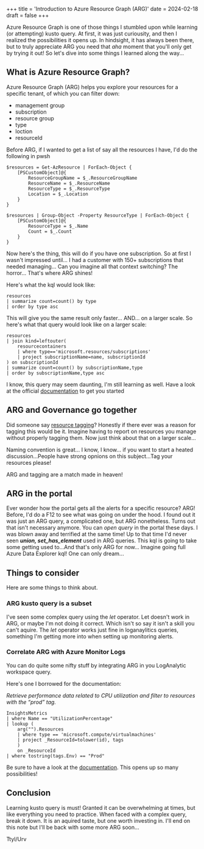 +++
title = 'Introduction to Azure Resource Graph (ARG)'
date = 2024-02-18
draft = false
+++

Azure Resource Graph is one of those things I stumbled upon while learning (or attempting) kusto query. At first, it was just curiousity, and then I realized the possibilities it opens up. In hindsight, it has always been there, but to truly appreciate ARG you need that _aha_ moment that you'll only get by trying it out! So let's dive into some things I learned along the way...

## What is Azure Resource Graph?

Azure Resource Graph (ARG) helps you explore your resources for a specific tenant, of which you can filter down:

- management group
- subscription
- resource group
- type
- loction
- resourceId

Before ARG, if I wanted to get a list of say all the resources I have, I'd do the following in pwsh

```pwsh
$resources = Get-AzResource | ForEach-Object {
    [PSCustomObject]@{
        ResourceGroupName = $_.ResourceGroupName
        ResourceName = $_.ResourceName
        ResourceType = $_.ResourceType
        Location = $_.Location
    }
}

$resources | Group-Object -Property ResourceType | ForEach-Object {
    [PSCustomObject]@{
        ResourceType = $_.Name
        Count = $_.Count
    }
}
```

Now here's the thing, this will do if you have one subscription. So at first I wasn't impressed until... I had a customer with 150+ subscriptions that needed managing... Can you imagine all that context switching? The horror... That's where ARG shines!

Here's what the kql would look like:

```pwsh
resources
| summarize count=count() by type
| order by type asc
```

This will give you the same result only faster... AND... on a larger scale. So here's what that query would look like on a larger scale:

```pwsh
resources
| join kind=leftouter(
    resourcecontainers
    | where type=='microsoft.resources/subscriptions'
    | project subscriptionName=name, subscriptionId
) on subscriptionId
| summarize count=count() by subscriptionName,type
| order by subscriptionName,type asc
```

I know, this query may seem daunting, I'm still learning as well. Have a look at the official [documentation](https://learn.microsoft.com/en-us/azure/governance/resource-graph/) to get you started

## ARG and Governance go together

Did someone say [resource tagging](https://learn.microsoft.com/en-us/azure/cloud-adoption-framework/govern/guides/standard/prescriptive-guidance#resource-tagging)? Honestly if there ever was a reason for tagging this would be it. Imagine having to report on resources you manage without properly tagging them. Now just think about that on a larger scale...

Naming convention is great... I know, I know... if you want to start a heated discussion...People have strong opnions on this subject...Tag your resources please!

ARG and tagging are a match made in heaven!

## ARG in the portal

Ever wonder how the portal gets all the alerts for a specific resource? ARG! Before, I'd do a F12 to see what was going on under the hood. I found out it was just an ARG query, a complicated one, but ARG nonetheless. Turns out that isn't necessary anymore. You can _open query_ in the portal these days. I was blown away and terrified at the same time! Up to that time I'd never seen _**union, set_has_element**_ used in ARG queries. This kql is going to take some getting used to...And that's only ARG for now... Imagine going full Azure Data Explorer kql! One can only dream...

## Things to consider

Here are some things to think about.

### ARG kusto query is a subset

I've seen some complex query using the _let_ operator. Let doesn't work in ARG, or maybe I'm not doing it correct. Which isn't so say it isn't a skill you can't aquire. The _let_ operator works just fine in loganaylitics queries, something I'm getting more into when setting up monitoring alerts.

### Correlate ARG with Azure Monitor Logs

You can do quite some nifty stuff by integrating ARG in you LogAnalytic workspace query.

Here's one I borrowed for the documentation:

_Retrieve performance data related to CPU utilization and filter to resources with the “prod” tag._

```pwsh
InsightsMetrics
| where Name == "UtilizationPercentage"
| lookup (
    arg("").Resources
    | where type == 'microsoft.compute/virtualmachines'
    | project _ResourceId=tolower(id), tags
    )
    on _ResourceId
| where tostring(tags.Env) == "Prod"
```

Be sure to have a look at the [documentation](https://learn.microsoft.com/en-us/azure/azure-monitor/logs/azure-monitor-data-explorer-proxy#query-data-in-azure-resource-graph-by-using-arg-preview). This opens up so many possibilities!

## Conclusion

Learning kusto query is must! Granted it can be overwhelming at times, but like everything you need to practice. When faced with a complex query, break it down. It is an aquired taste, but one worth investing in. I'll end on this note but I'll be back with some more ARG soon...

Ttyl/Urv
